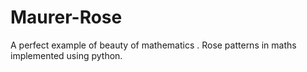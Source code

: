 # Maurer-Rose
A perfect example of beauty of mathematics . Rose patterns in maths implemented using python.
